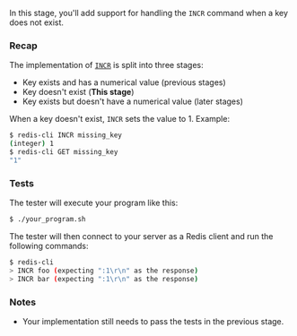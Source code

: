 In this stage, you'll add support for handling the `INCR` command when a key does not exist.

### Recap

The implementation of [`INCR`](https://redis.io/docs/latest/commands/incr/) is split into three stages:

- Key exists and has a numerical value (previous stages)
- Key doesn't exist (**This stage**)
- Key exists but doesn't have a numerical value (later stages)

When a key doesn't exist, `INCR` sets the value to 1. Example:

```bash
$ redis-cli INCR missing_key
(integer) 1
$ redis-cli GET missing_key
"1"
```

### Tests

The tester will execute your program like this:

```bash
$ ./your_program.sh
```

The tester will then connect to your server as a Redis client and run the following commands:

```bash
$ redis-cli
> INCR foo (expecting ":1\r\n" as the response)
> INCR bar (expecting ":1\r\n" as the response)
```

### Notes

- Your implementation still needs to pass the tests in the previous stage.
